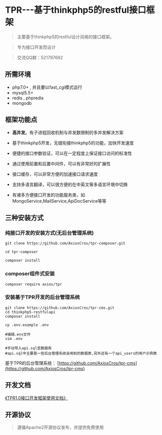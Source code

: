# TPR---基于thinkphp5的restful接口框架

> 主要基于thinkphp5的restful设计风格的接口框架。

> 专为接口开发而设计

> 交流QQ群：521797692

## 所需环境
* php7.0+ , 并且要以fast_cgi模式运行
* mysql5.5+
* redis , phpredis
* mongodb

## 框架功能点
* **高并发**。有子进程回收机制与并发数限制的多并发解决方案

* 基于thinkphp5开发，无缝衔接thinkphp5的功能，加快开发速度

* 便捷的接口参数验证，可以在一定程度上保证接口访问的标准性

* 通过使用前置和后置中间件，可以有非常好的扩展性

* 接口缓存，可以非常方便的加速接口请求速度

* 支持多语言翻译，可以很方便的在中英文等多语言环境中切换

* 有诸多方便接口开发的功能服务类，如MongoService,MailService,ApiDocService等等

## 三种安装方式

### 纯接口开发的安装方式(无后台管理系统)
``` shell
git clone https://github.com/AxiosCros/tpr-composer.git

cd tpr-composer 

composer install

```

### composer组件式安装
``` shell
composer require axios/tpr
```

### 安装基于TPR开发的后台管理系统
``` shell
git clone https://github.com/AxiosCros/tpr-cms.git
cd thinkphp5-restfulapi
composer install

cp .env.example .env

#编辑.env文件
vim .env

#手动导入api.sql至数据库
#api.sql中主要是一些后台管理系统会用到的数据表,另外还有一个api_users的用户示例表

```
基于TPR的后台管理系统： 
[https://github.com/AxiosCros/tpr-cms](https://github.com/AxiosCros/tpr-cms)

## 开发文档
[《TPR1.0接口开发框架使用文档》](http://www.kancloud.cn/axios/tpr)

## 开源协议
> 遵循Apache2开源协议发布，并提供免费使用